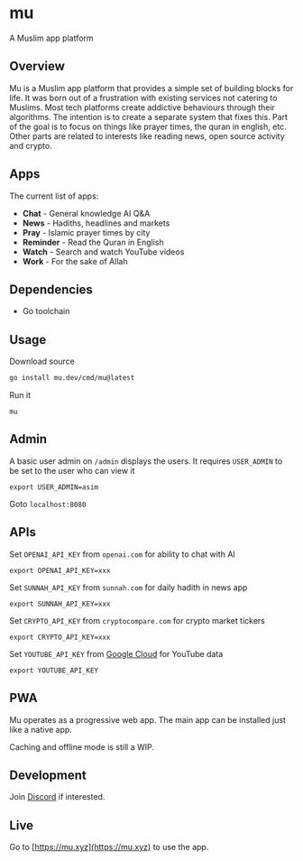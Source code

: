 # mu

A Muslim app platform

## Overview

Mu is a Muslim app platform that provides a simple set of building blocks for life. It was born out of a frustration with existing services not catering to Muslims. Most tech platforms create addictive behaviours through their algorithms. The intention is to create a separate system that fixes this. Part of the goal is to focus on things like prayer times, the quran in english, etc. Other parts are related to interests like reading news, open source activity and crypto.

## Apps

The current list of apps:

- **Chat** - General knowledge AI Q&A
- **News** - Hadiths, headlines and markets
- **Pray** - Islamic prayer times by city 
- **Reminder** - Read the Quran in English
- **Watch** - Search and watch YouTube videos
- **Work** - For the sake of Allah 
  
## Dependencies

- Go toolchain

## Usage

Download source

```bash
go install mu.dev/cmd/mu@latest
```

Run it

```
mu
```

## Admin

A basic user admin on `/admin` displays the users. It requires `USER_ADMIN` to be set to the user who can view it

```
export USER_ADMIN=asim
```

Goto `localhost:8080`
## APIs

Set `OPENAI_API_KEY` from `openai.com` for ability to chat with AI

```
export OPENAI_API_KEY=xxx
```

Set `SUNNAH_API_KEY` from `sunnah.com` for daily hadith in news app

```
export SUNNAH_API_KEY=xxx
```

Set `CRYPTO_API_KEY` from `cryptocompare.com` for crypto market tickers

```
export CRYPTO_API_KEY=xxx
```

Set `YOUTUBE_API_KEY` from [Google Cloud](https://console.cloud.google.com/apis/api/youtube.googleapis.com/credentials) for YouTube data

```
export YOUTUBE_API_KEY
```

## PWA

Mu operates as a progressive web app. The main app can be installed just like a native app. 

Caching and offline mode is still a WIP.

## Development

Join [Discord](https://mu.xyz/discord) if interested.

## Live

Go to [https://mu.xyz](https://mu.xyz) to use the app.
